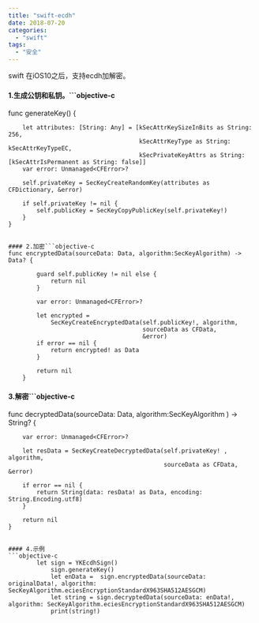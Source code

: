 ```yaml
---
title: "swift-ecdh"
date: 2018-07-20
categories:
  - "swift"
tags:
  - "安全"
---
```

<!--more-->


swift 在iOS10之后，支持ecdh加解密。

#### 1.生成公钥和私钥。```objective-c
   func generateKey() {
        
        let attributes: [String: Any] = [kSecAttrKeySizeInBits as String: 256,
                                         kSecAttrKeyType as String: kSecAttrKeyTypeEC,
                                         kSecPrivateKeyAttrs as String: [kSecAttrIsPermanent as String: false]]
        var error: Unmanaged<CFError>?
        
        self.privateKey = SecKeyCreateRandomKey(attributes as CFDictionary, &error)
        
        if self.privateKey != nil {
            self.publicKey = SecKeyCopyPublicKey(self.privateKey!)
        }
    }
```

#### 2.加密```objective-c
func encryptedData(sourceData: Data, algorithm:SecKeyAlgorithm) -> Data? {
        
        guard self.publicKey != nil else {
            return nil
        }
        
        var error: Unmanaged<CFError>?
        
        let encrypted =
            SecKeyCreateEncryptedData(self.publicKey!, algorithm,
                                      sourceData as CFData,
                                      &error)
        if error == nil {
            return encrypted! as Data
        }
        
        return nil
    }

```

#### 3.解密```objective-c
   func decryptedData(sourceData: Data, algorithm:SecKeyAlgorithm ) -> String? {
        
        var error: Unmanaged<CFError>?
        
        let resData = SecKeyCreateDecryptedData(self.privateKey! , algorithm,
                                                sourceData as CFData, &error)
        
        if error == nil {
            return String(data: resData! as Data, encoding: String.Encoding.utf8)
        }
        
        return nil
    }
```

#### 4.示例
```objective-c
        let sign = YKEcdhSign()
            sign.generateKey()
            let enData =  sign.encryptedData(sourceData: originalData!, algorithm: SecKeyAlgorithm.eciesEncryptionStandardX963SHA512AESGCM)
            let string = sign.decryptedData(sourceData: enData!, algorithm: SecKeyAlgorithm.eciesEncryptionStandardX963SHA512AESGCM)
            print(string!)
```
